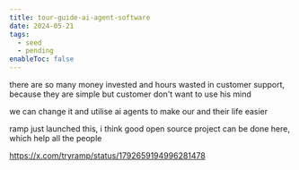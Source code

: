 ```yaml
---
title: tour-guide-ai-agent-software
date: 2024-05-21
tags:
  - seed
  - pending
enableToc: false
---
```

there are so many money invested and hours wasted in customer support, because they are simple but customer don't want to use his mind

we can change it and utilise ai agents to make our and their life easier

ramp just launched this, i think good open source project can be done here, which help all the people

https://x.com/tryramp/status/1792659194996281478